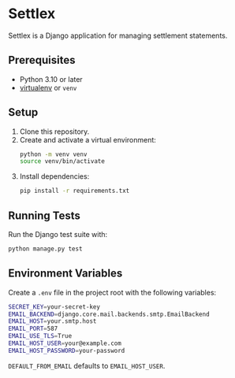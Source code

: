 # Settlex

Settlex is a Django application for managing settlement statements.

## Prerequisites
- Python 3.10 or later
- [virtualenv](https://virtualenv.pypa.io/) or `venv`

## Setup
1. Clone this repository.
2. Create and activate a virtual environment:
   ```bash
   python -m venv venv
   source venv/bin/activate
   ```
3. Install dependencies:
   ```bash
   pip install -r requirements.txt
   ```

## Running Tests
Run the Django test suite with:
```bash
python manage.py test
```

## Environment Variables
Create a `.env` file in the project root with the following variables:

```bash
SECRET_KEY=your-secret-key
EMAIL_BACKEND=django.core.mail.backends.smtp.EmailBackend
EMAIL_HOST=your.smtp.host
EMAIL_PORT=587
EMAIL_USE_TLS=True
EMAIL_HOST_USER=your@example.com
EMAIL_HOST_PASSWORD=your-password
```

`DEFAULT_FROM_EMAIL` defaults to `EMAIL_HOST_USER`.
